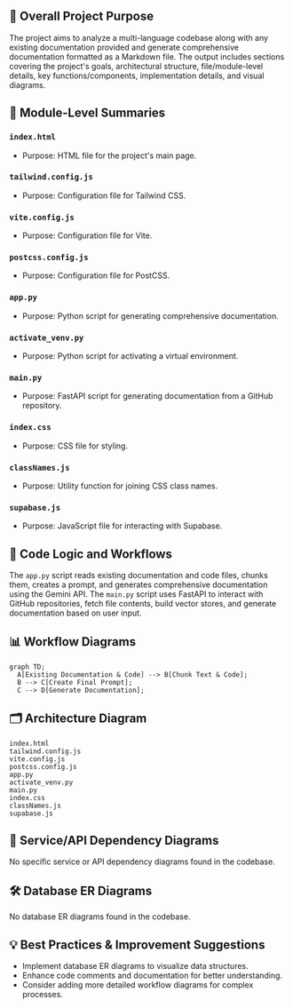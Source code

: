 ## 🎯 Overall Project Purpose
The project aims to analyze a multi-language codebase along with any existing documentation provided and generate comprehensive documentation formatted as a Markdown file. The output includes sections covering the project's goals, architectural structure, file/module-level details, key functions/components, implementation details, and visual diagrams.

## 🧩 Module-Level Summaries
### `index.html`
- Purpose: HTML file for the project's main page.
### `tailwind.config.js`
- Purpose: Configuration file for Tailwind CSS.
### `vite.config.js`
- Purpose: Configuration file for Vite.
### `postcss.config.js`
- Purpose: Configuration file for PostCSS.
### `app.py`
- Purpose: Python script for generating comprehensive documentation.
### `activate_venv.py`
- Purpose: Python script for activating a virtual environment.
### `main.py`
- Purpose: FastAPI script for generating documentation from a GitHub repository.
### `index.css`
- Purpose: CSS file for styling.
### `classNames.js`
- Purpose: Utility function for joining CSS class names.
### `supabase.js`
- Purpose: JavaScript file for interacting with Supabase.

## 🧠 Code Logic and Workflows
The `app.py` script reads existing documentation and code files, chunks them, creates a prompt, and generates comprehensive documentation using the Gemini API. The `main.py` script uses FastAPI to interact with GitHub repositories, fetch file contents, build vector stores, and generate documentation based on user input.

## 📊 Workflow Diagrams
```mermaid
graph TD;
  A[Existing Documentation & Code] --> B[Chunk Text & Code];
  B --> C[Create Final Prompt];
  C --> D[Generate Documentation];
```

## 🗂️ Architecture Diagram
```
index.html
tailwind.config.js
vite.config.js
postcss.config.js
app.py
activate_venv.py
main.py
index.css
classNames.js
supabase.js
```

## 🧬 Service/API Dependency Diagrams
No specific service or API dependency diagrams found in the codebase.

## 🛠️ Database ER Diagrams
No database ER diagrams found in the codebase.

## 💡 Best Practices & Improvement Suggestions
- Implement database ER diagrams to visualize data structures.
- Enhance code comments and documentation for better understanding.
- Consider adding more detailed workflow diagrams for complex processes.